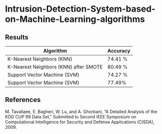 # Intrusion-Detection-System-based-on-Machine-Learning-algorithms

## Results

| Algorithm                                   | Accuracy |
|---------------------------------------------|----------|
| K-Nearest Neighbors (KNN)                   | 74.41 %      |
| K-Nearest Neighbors (KNN) after SMOTE       | 80.49 %      |
| Support Vector Machine (SVM)                | 74.27 %      |
|  Support Vector Machine (SVM)               | 77.49%       |


## References

M. Tavallaee, E. Bagheri, W. Lu, and A. Ghorbani, “A Detailed Analysis of the KDD CUP 99 Data Set,” Submitted to Second IEEE Symposium on Computational Intelligence for Security and Defense Applications (CISDA), 2009.
